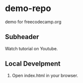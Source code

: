 # demo-repo
demo for freecodecamp.org

## Subheader

Watch tutorial on Youtube.

## Local Develpment

1. Open index.html in your browser.